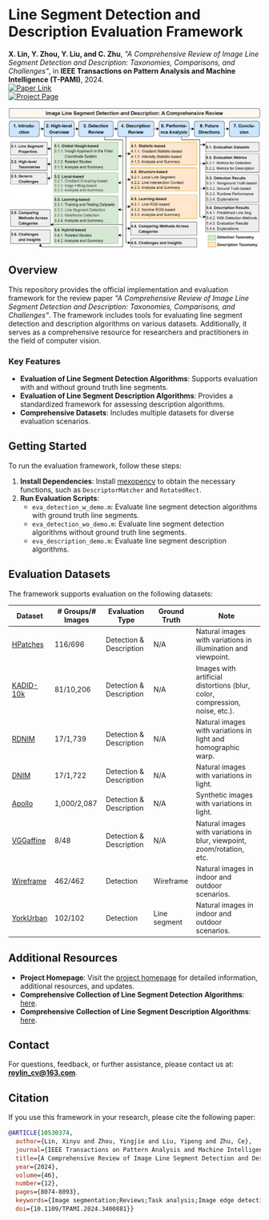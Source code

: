 # Line Segment Detection and Description Evaluation Framework

**X. Lin, Y. Zhou, Y. Liu, and C. Zhu**, *"A Comprehensive Review of Image Line Segment Detection and Description: Taxonomies, Comparisons, and Challenges"*, in **IEEE Transactions on Pattern Analysis and Machine Intelligence (T-PAMI)**, 2024.  
[![Paper Link](https://img.shields.io/badge/Paper-IEEE%20T--PAMI-blue)](https://ieeexplore.ieee.org/document/10530374)  
[![Project Page](https://img.shields.io/badge/Project-Page-green)](https://roylin1229.github.io/LSD_Review/)

![](https://github.com/roylin1229/line_segment_review/blob/main/structure.jpg)

## Overview

This repository provides the official implementation and evaluation framework for the review paper *"A Comprehensive Review of Image Line Segment Detection and Description: Taxonomies, Comparisons, and Challenges"*. The framework includes tools for evaluating line segment detection and description algorithms on various datasets. Additionally, it serves as a comprehensive resource for researchers and practitioners in the field of computer vision.

### Key Features
- **Evaluation of Line Segment Detection Algorithms**: Supports evaluation with and without ground truth line segments.
- **Evaluation of Line Segment Description Algorithms**: Provides a standardized framework for assessing description algorithms.
- **Comprehensive Datasets**: Includes multiple datasets for diverse evaluation scenarios.

## Getting Started

To run the evaluation framework, follow these steps:

1. **Install Dependencies**: Install [mexopencv](https://kyamagu.github.io/mexopencv/) to obtain the necessary functions, such as `DescriptorMatcher` and `RotatedRect`.
2. **Run Evaluation Scripts**:
   - `eva_detection_w_demo.m`: Evaluate line segment detection algorithms with ground truth line segments.
   - `eva_detection_wo_demo.m`: Evaluate line segment detection algorithms without ground truth line segments.
   - `eva_description_demo.m`: Evaluate line segment description algorithms.

## Evaluation Datasets

The framework supports evaluation on the following datasets:

| **Dataset**       | **# Groups/# Images** | **Evaluation Type** | **Ground Truth** | **Note**                                                                 |
|--------------------|-----------------------|---------------------|------------------|-------------------------------------------------------------------------|
| [HPatches](https://github.com/hpatches/hpatches-dataset) | 116/696              | Detection & Description | N/A            | Natural images with variations in illumination and viewpoint.           |
| [KADID-10k](https://database.mmsp-kn.de/kadid-10k-database.html) | 81/10,206            | Detection & Description | N/A            | Images with artificial distortions (blur, color, compression, noise, etc.). |
| [RDNIM](https://cvg-data.inf.ethz.ch/RDNIM/RDNIM.zip) | 17/1,739             | Detection & Description | N/A            | Natural images with variations in light and homographic warp.           |
| [DNIM](https://cvg-data.inf.ethz.ch/DNIM/DNIM.zip) | 17/1,722             | Detection & Description | N/A            | Natural images with variations in light.                                |
| [Apollo](https://developer.apollo.auto/synthetic.html) | 1,000/2,087          | Detection & Description | N/A            | Synthetic images with variations in light.                              |
| [VGGaffine](https://www.robots.ox.ac.uk/~vgg/research/affine/) | 8/48                 | Detection & Description | N/A            | Natural images with variations in blur, viewpoint, zoom/rotation, etc.  |
| [Wireframe](https://github.com/huangkuns/wireframe) | 462/462              | Detection            | Wireframe       | Natural images in indoor and outdoor scenarios.                         |
| [YorkUrban](https://www.dropbox.com/s/irpeiejekbgy383/YorkUrban-LineSegment.zip) | 102/102              | Detection            | Line segment    | Natural images in indoor and outdoor scenarios.                         |

## Additional Resources

- **Project Homepage**: Visit the [project homepage](https://roylin1229.github.io/LSD_Review/) for detailed information, additional resources, and updates.
- **Comprehensive Collection of Line Segment Detection Algorithms**: [here](https://roylin1229.github.io/LSD_Review/).
- **Comprehensive Collection of Line Segment Description Algorithms**: [here](https://roylin1229.github.io/LSD_Review/).

## Contact

For questions, feedback, or further assistance, please contact us at: **roylin_cv@163.com**.

## Citation

If you use this framework in your research, please cite the following paper:

```bibtex
@ARTICLE{10530374,
  author={Lin, Xinyu and Zhou, Yingjie and Liu, Yipeng and Zhu, Ce},
  journal={IEEE Transactions on Pattern Analysis and Machine Intelligence}, 
  title={A Comprehensive Review of Image Line Segment Detection and Description: Taxonomies, Comparisons, and Challenges}, 
  year={2024},
  volume={46},
  number={12},
  pages={8074-8093},
  keywords={Image segmentation;Reviews;Task analysis;Image edge detection;Feature extraction;Taxonomy;Motion segmentation;Line segment description;line segment detection;line segment matching;low-level feature},
  doi={10.1109/TPAMI.2024.3400881}}


